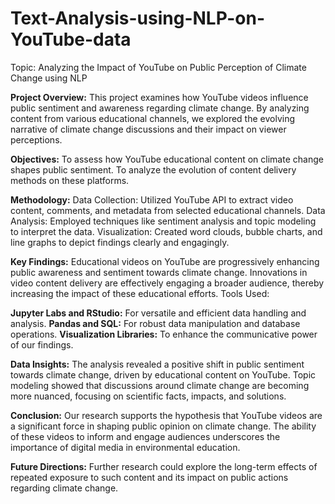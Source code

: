# Text-Analysis-using-NLP-on-YouTube-data
Topic: Analyzing the Impact of YouTube on Public Perception of Climate Change using NLP

**Project Overview:** This project examines how YouTube videos influence public sentiment and awareness regarding climate change. By analyzing content from various educational channels, we explored the evolving narrative of climate change discussions and their impact on viewer perceptions.

**Objectives:**
To assess how YouTube educational content on climate change shapes public sentiment.
To analyze the evolution of content delivery methods on these platforms.

**Methodology:**
Data Collection: Utilized YouTube API to extract video content, comments, and metadata from selected educational channels.
Data Analysis: Employed techniques like sentiment analysis and topic modeling to interpret the data.
Visualization: Created word clouds, bubble charts, and line graphs to depict findings clearly and engagingly.

**Key Findings:**
Educational videos on YouTube are progressively enhancing public awareness and sentiment towards climate change.
Innovations in video content delivery are effectively engaging a broader audience, thereby increasing the impact of these educational efforts.
Tools Used:

**Jupyter Labs and RStudio:** For versatile and efficient data handling and analysis.
**Pandas and SQL:** For robust data manipulation and database operations.
**Visualization Libraries:** To enhance the communicative power of our findings.

**Data Insights:**
The analysis revealed a positive shift in public sentiment towards climate change, driven by educational content on YouTube.
Topic modeling showed that discussions around climate change are becoming more nuanced, focusing on scientific facts, impacts, and solutions.

**Conclusion:** Our research supports the hypothesis that YouTube videos are a significant force in shaping public opinion on climate change. The ability of these videos to inform and engage audiences underscores the importance of digital media in environmental education.

**Future Directions:**
Further research could explore the long-term effects of repeated exposure to such content and its impact on public actions regarding climate change.

